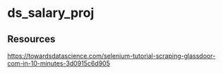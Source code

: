 # ds_salary_proj

## Resources
https://towardsdatascience.com/selenium-tutorial-scraping-glassdoor-com-in-10-minutes-3d0915c6d905
